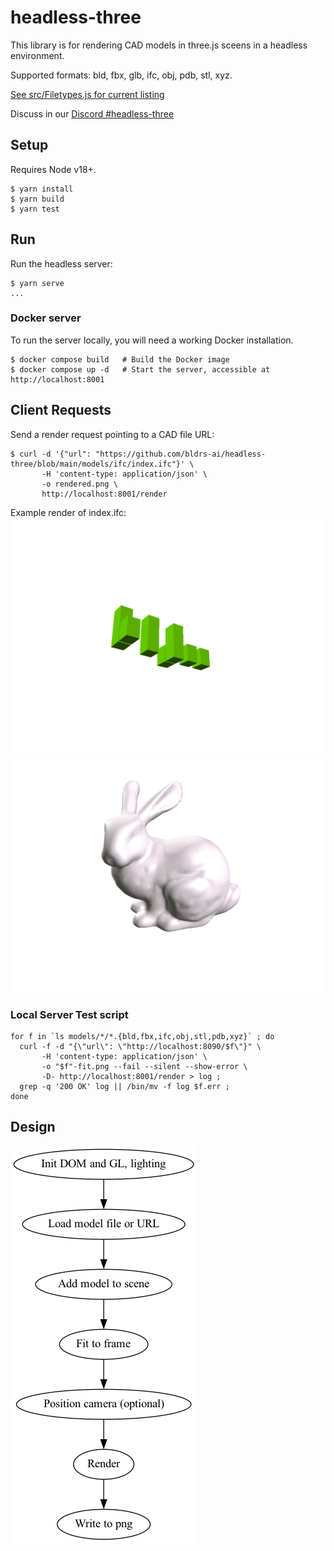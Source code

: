 # headless-three
This library is for rendering CAD models in three.js sceens in a headless environment.

Supported formats: bld, fbx, glb, ifc, obj, pdb, stl, xyz.

[See src/Filetypes.js for current listing](https://github.com/bldrs-ai/headless-three/tree/main/src/Filetypes.js)

Discuss in our [Discord #headless-three](https://discord.gg/apWHfDtkJs)

## Setup
Requires Node v18+.

```
$ yarn install
$ yarn build
$ yarn test
```

## Run
Run the headless server:
```
$ yarn serve
...
```

### Docker server

To run the server locally, you will need a working Docker installation.

    $ docker compose build   # Build the Docker image
    $ docker compose up -d   # Start the server, accessible at http://localhost:8001


## Client Requests

Send a render request pointing to a CAD file URL:
```
$ curl -d '{"url": "https://github.com/bldrs-ai/headless-three/blob/main/models/ifc/index.ifc"}' \
       -H 'content-type: application/json' \
       -o rendered.png \
       http://localhost:8001/render
```

Example render of index.ifc:
![index.ifc rendered to index.png](https://github.com/bldrs-ai/headless-three/blob/main/models/ifc/index.ifc.png)
![Bunny.obj rendered to Bunny.png](https://github.com/bldrs-ai/headless-three/blob/main/models/obj/Bunny.obj.png)


### Local Server Test script
```
for f in `ls models/*/*.{bld,fbx,ifc,obj,stl,pdb,xyz}` ; do
  curl -f -d "{\"url\": \"http://localhost:8090/$f\"}" \
       -H 'content-type: application/json' \
       -o "$f"-fit.png --fail --silent --show-error \
       -D- http://localhost:8001/render > log ;
  grep -q '200 OK' log || /bin/mv -f log $f.err ;
done
```

## Design

![dataflow](https://github.com/bldrs-ai/headless-three/blob/main/flow.png)
